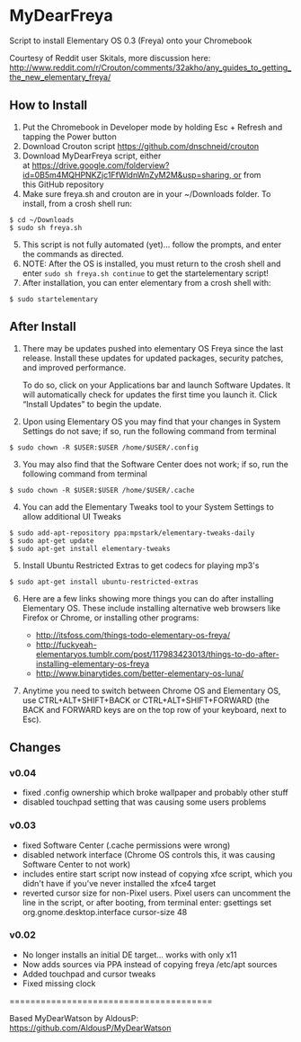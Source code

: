 # MyDearFreya
Script to install Elementary OS 0.3 (Freya) onto your Chromebook

Courtesy of Reddit user Skitals, more discussion here: http://www.reddit.com/r/Crouton/comments/32akho/any_guides_to_getting_the_new_elementary_freya/

## How to Install
1. Put the Chromebook in Developer mode by holding Esc + Refresh and tapping the Power button
2. Download Crouton script  https://github.com/dnschneid/crouton
3. Download MyDearFreya script, either at https://drive.google.com/folderview?id=0B5m4MQHPNKZjc1FfWldnWnZyM2M&usp=sharing, or from this GitHub repository
4. Make sure freya.sh and crouton are in your ~/Downloads folder. To install, from a crosh shell run:
```shell
$ cd ~/Downloads
$ sudo sh freya.sh
```
5. This script is not fully automated (yet)... follow the prompts, and enter the commands as directed.
6. NOTE: After the OS is installed, you must return to the crosh shell and enter ```sudo sh freya.sh continue``` to get the startelementary script!
7. After installation, you can enter elementary from a crosh shell with:
```shell
$ sudo startelementary
```


## After Install
1. There may be updates pushed into elementary OS Freya since the last release. Install these updates for updated packages, security patches, and improved performance.

    To do so, click on your Applications bar and launch Software Updates. It will automatically check for updates the first time you launch it. Click “Install Updates” to begin the update.

2. Upon using Elementary OS you may find that your changes in System Settings do not save; if so, run the following command from terminal
```shell
$ sudo chown -R $USER:$USER /home/$USER/.config
```

3. You may also find that the Software Center does not work; if so, run the following command from terminal
```shell
$ sudo chown -R $USER:$USER /home/$USER/.cache
```

4. You can add the Elementary Tweaks tool to your System Settings to allow additional UI Tweaks
```shell
$ sudo add-apt-repository ppa:mpstark/elementary-tweaks-daily
$ sudo apt-get update
$ sudo apt-get install elementary-tweaks
```

5. Install Ubuntu Restricted Extras to get codecs for playing mp3's
```shell
$ sudo apt-get install ubuntu-restricted-extras
```

6. Here are a few links showing more things you can do after installing Elementary OS. These include installing alternative web browsers like Firefox or Chrome, or installing other programs:
    * http://itsfoss.com/things-todo-elementary-os-freya/
    * http://fuckyeah-elementaryos.tumblr.com/post/117983423013/things-to-do-after-installing-elementary-os-freya
    * http://www.binarytides.com/better-elementary-os-luna/

7. Anytime you need to switch between Chrome OS and Elementary OS, use CTRL+ALT+SHIFT+BACK or CTRL+ALT+SHIFT+FORWARD (the BACK and FORWARD keys are on the top row of your keyboard, next to Esc).


## Changes
### v0.04
- fixed .config ownership which broke wallpaper and probably other stuff
- disabled touchpad setting that was causing some users problems

### v0.03
- fixed Software Center (.cache permissions were wrong)
- disabled network interface (Chrome OS controls this, it was causing Software Center to not work)
- includes entire start script now instead of copying xfce script, which you didn't have if you've never installed the xfce4 target
- reverted cursor size for non-Pixel users. Pixel users can uncomment the line in the script, or after booting, from terminal enter: gsettings set org.gnome.desktop.interface cursor-size 48

### v0.02
- No longer installs an initial DE target... works with only x11
- Now adds sources via PPA instead of copying freya /etc/apt sources
- Added touchpad and cursor tweaks
- Fixed missing clock


=======================================

Based MyDearWatson by AldousP:
https://github.com/AldousP/MyDearWatson
